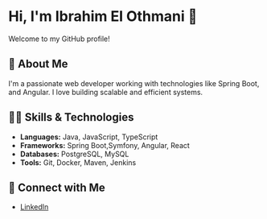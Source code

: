 # Hi, I'm Ibrahim El Othmani 👋

Welcome to my GitHub profile!

## 🚀 About Me
I'm a passionate web developer working with technologies like Spring Boot, and Angular. I love building scalable and efficient systems.

## 🧑‍💻 Skills & Technologies
- **Languages:** Java, JavaScript, TypeScript
- **Frameworks:** Spring Boot,Symfony, Angular, React
- **Databases:** PostgreSQL, MySQL
- **Tools:** Git, Docker, Maven, Jenkins

## 🔗 Connect with Me
- [LinkedIn](https://www.linkedin.com/in/ibrahim-el-othmani-elothmani/)


